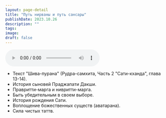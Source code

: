 ```yaml
---
layout: page-detail
title: "Путь нирваны и путь сансары"
publishDate: 2023.10.26
description: ""
tags:
image:
draft: false
---
```


<audio title="2023.10.26 - Путь нирваны и путь сансары.mp3" src="https://filer-api.advayta.org/v1.0/public/files/73042" controls=""></audio>

* Текст "Шива-пурана" (Рудра-самхита, Часть 2 "Сати-кханда", глава 13-14).
* История сыновей Праджапати Дакши.
* Правритти-марга и нивритти-марга.
* Быть убедительным в своем выборе.
* История рождения Сати.
* Воплощение божественных существ (аватарана).
* Сила чистых таттв.

  
